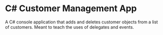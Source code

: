 # C# Customer Management App
A C# console application that adds and deletes customer objects from a list of customers. Meant to teach the uses of delegates and events.
